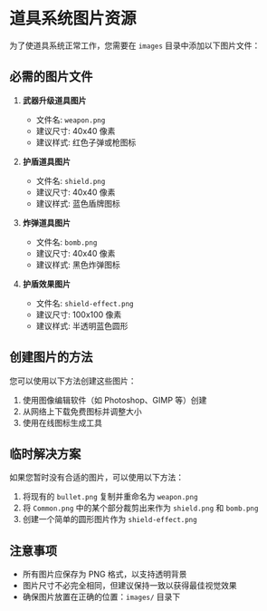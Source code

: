 # 道具系统图片资源

为了使道具系统正常工作，您需要在 `images` 目录中添加以下图片文件：

## 必需的图片文件

1. **武器升级道具图片**
   - 文件名: `weapon.png`
   - 建议尺寸: 40x40 像素
   - 建议样式: 红色子弹或枪图标

2. **护盾道具图片**
   - 文件名: `shield.png`
   - 建议尺寸: 40x40 像素
   - 建议样式: 蓝色盾牌图标

3. **炸弹道具图片**
   - 文件名: `bomb.png`
   - 建议尺寸: 40x40 像素
   - 建议样式: 黑色炸弹图标

4. **护盾效果图片**
   - 文件名: `shield-effect.png`
   - 建议尺寸: 100x100 像素
   - 建议样式: 半透明蓝色圆形

## 创建图片的方法

您可以使用以下方法创建这些图片：

1. 使用图像编辑软件（如 Photoshop、GIMP 等）创建
2. 从网络上下载免费图标并调整大小
3. 使用在线图标生成工具

## 临时解决方案

如果您暂时没有合适的图片，可以使用以下方法：

1. 将现有的 `bullet.png` 复制并重命名为 `weapon.png`
2. 将 `Common.png` 中的某个部分裁剪出来作为 `shield.png` 和 `bomb.png`
3. 创建一个简单的圆形图片作为 `shield-effect.png`

## 注意事项

- 所有图片应保存为 PNG 格式，以支持透明背景
- 图片尺寸不必完全相同，但建议保持一致以获得最佳视觉效果
- 确保图片放置在正确的位置：`images/` 目录下
